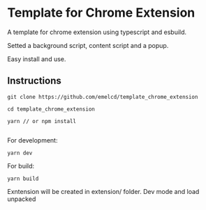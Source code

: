 # Template for Chrome Extension

A template for chrome extension using typescript and esbuild.

Setted a background script, content script and a popup.

Easy install and use.

## Instructions

```
git clone https://github.com/emelcd/template_chrome_extension

cd template_chrome_extension

yarn // or npm install


```

For development:

```
yarn dev
```

For build:

```
yarn build
```

Exntension will be created in extension/ folder. Dev mode and load unpacked